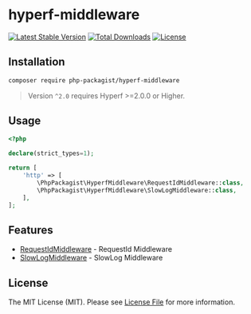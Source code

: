 # hyperf-middleware

[![Latest Stable Version](https://poser.pugx.org/php-packagist/hyperf-middleware/v/stable)](https://packagist.org/packages/php-packagist/hyperf-middleware)
[![Total Downloads](https://poser.pugx.org/php-packagist/hyperf-middleware/downloads)](https://packagist.org/packages/php-packagist/hyperf-middleware)
[![License](https://poser.pugx.org/php-packagist/hyperf-middleware/license)](https://packagist.org/packages/php-packagist/hyperf-middleware)

## Installation

```bash
composer require php-packagist/hyperf-middleware
```

> Version `^2.0` requires Hyperf >=2.0.0 or Higher.

## Usage

```php
<?php

declare(strict_types=1);

return [
    'http' => [
        \PhpPackagist\HyperfMiddleware\RequestIdMiddleware::class,
        \PhpPackagist\HyperfMiddleware\SlowLogMiddleware::class,
    ],
];
```

## Features

- [RequestIdMiddleware](src/RequestIdMiddleware.php) - RequestId Middleware
- [SlowLogMiddleware](src/SlowLogMiddleware.php) - SlowLog Middleware

## License

The MIT License (MIT). Please see [License File](LICENSE) for more information.
